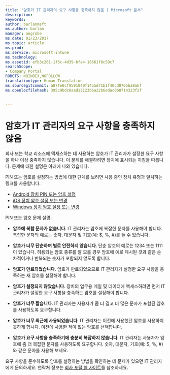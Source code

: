 ```yaml
---
title: "암호가 IT 관리자의 요구 사항을 충족하지 않음 | Microsoft 문서"
description: 
keywords: 
author: barlanmsft
ms.author: barlan
manager: angrobe
ms.date: 01/23/2017
ms.topic: article
ms.prod: 
ms.service: microsoft-intune
ms.technology: 
ms.assetid: efb3c261-1f6c-4d39-bfa4-18661f8c59c7
searchScope:
- Company Portal
ROBOTS: NOINDEX,NOFOLLOW
translationtype: Human Translation
ms.sourcegitcommit: a87fe0cf9591040f1455d71b1f40cd0705ba8abf
ms.openlocfilehash: 395c9bdc8aad13123b6a22b6edac0b8714323f2f


---
```


# <a name="your-password-does-not-meet-your-it-admins-requirements"></a>암호가 IT 관리자의 요구 사항을 충족하지 않음

회사 또는 학교 리소스에 액세스하는 데 사용하는 암호가 IT 관리자가 설정한 요구 사항을 하나 이상 충족하지 않습니다. 이 문제를 해결하려면 장치에 표시되는 지침을 따릅니다. 문제에 대한 설명은 아래에 나와 있습니다.

PIN 또는 암호를 설정하는 방법에 대한 단계를 보려면 사용 중인 장치 유형과 일치하는 링크를 사용합니다.

- [Android 장치 PIN 또는 암호 설정](set-your-pin-or-password-android.md)
- [iOS 장치 암호 설정 또는 변경](set-or-change-your-passcode-ios.md)
- [Windows 장치 암호 설정 또는 변경](set-or-change-your-password-windows.md)

PIN 또는 암호 문제 설명:

- **암호에 복합 문자가 없습니다**. IT 관리자는 암호에 복잡한 문자를 사용해야 합니다. 복잡한 문자의 예로는 숫자, 대문자 및 기호(예: $, %, #)를 들 수 있습니다.

- **암호가 너무 단순하며 별로 안전하지 않습니다**. 단순 암호의 예로는 1234 또는 1111이 있습니다. 허용되는 암호 종류를 잘 모를 경우 암호에 예로 제시된 것과 같은 순차적이거나 반복되는 숫자가 포함되지 않도록 합니다.

- **암호가 만료되었습니다**. 암호가 만료되었으므로 IT 관리자가 설정한 요구 사항을 충족하는 새 암호를 설정해야 합니다.

- **암호가 설정되지 않았습니다**. 장치의 업무용 메일 및 데이터에 액세스하려면 먼저 IT 관리자가 설정한 요구 사항을 충족하는 암호를 설정해야 합니다.

- **암호가 너무 짧습니다**. IT 관리자는 사용자가 좀 더 길고 더 많은 문자가 포함된 암호를 사용하도록 요구합니다.

- **암호가 너무 최근에 사용되었습니다**. IT 관리자는 이전에 사용했던 암호를 사용하지 못하게 합니다. 이전에 사용한 적이 없는 암호를 선택합니다.

- **암호가 요구 사항을 충족하기에 충분히 복잡하지 않습니다**. IT 관리자는 사용자가 암호에 좀 더 복잡한 문자를 사용하도록 요구합니다. 숫자, 대문자, 기호(예: $, %, #)와 같은 문자를 사용해 보세요.

요구 사항을 준수하도록 암호를 설정하는 방법을 확인하는 데 문제가 있으면 IT 관리자에게 문의하세요. 연락처 정보는 [회사 포털 웹 사이트](http://portal.manage.microsoft.com)를 참조하세요.



<!--HONumber=Jan17_HO4-->


